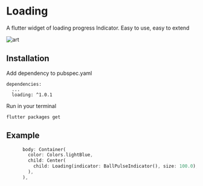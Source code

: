 # Loading

A flutter widget of loading progress Indicator. Easy to use, easy to extend

![art](https://wx3.sinaimg.cn/mw690/7699d26bgy1g3nxfi6q1fg20h20zqn8k.gif)

## Installation

Add dependency to pubspec.yaml

```
dependencies:
  ...
  loading: ^1.0.1
```
Run in your terminal

```
flutter packages get
```



## Example

``` Dart
      body: Container(
        color: Colors.lightBlue,
        child: Center(
          child: Loading(indicator: BallPulseIndicator(), size: 100.0),
        ),
      ),
```

